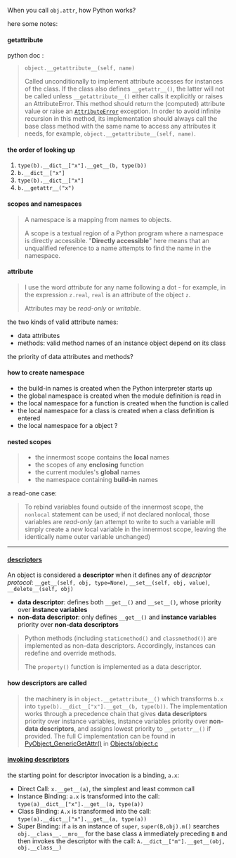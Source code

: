 When you call `obj.attr`, how Python works?

here some notes:

#### getattribute

python doc : 
> `object.__getattribute__(self, name)`
>
> Called unconditionally to implement attribute accesses for instances of the class. If the class also defines `__getattr__()`, the latter will not be called unless `__getattribute__()` either calls it explicitly or raises an AttributeError. This method should return the (computed) attribute value or raise an [`AttributeError`](https://docs.python.org/3/library/exceptions.html#AttributeError) exception. In order to avoid infinite recursion in this method, its implementation should always call the base class method with the same name to access any attributes it needs, for example, `object.__getattribute__(self, name)`.

#### the order of looking up

1. `type(b).__dict__["x"].__get__(b, type(b))`
2. `b.__dict__["x"]`
3. `type(b).__dict__["x"]`
4. `b.__getattr__("x")`

#### scopes and namespaces

> A namespace is a mapping from names to objects.
>
> A scope is a textual region of a Python program where a namespace is directly accessible. "**Directly accessible**" here means that an unqualified reference to a name attempts to find the name in the namespace.

#### attribute

> I use the word *attribute* for any name following a dot - for example, in the expression `z.real`, `real` is an attribute of the object `z`.
>
> Attributes may be *read-only* or *writable*.

the two kinds of valid attribute names:

- data attributes
- methods: valid method names of an instance object depend on its class

the priority of data attributes and methods?

#### how to create namespace

- the build-in names is created when the Python interpreter starts up
- the global namespace is created when the module definition is read in
- the local namespace for a function is created when the function is called
- the local namespace for a class is created when a class definition is entered
- the local namespace for a object ?

#### nested scopes

> - the innermost scope contains the **local** names
> - the scopes of any **enclosing** function
> - the current modules's **global** names
> - the namespace containing **build-in** names

a read-one case:

> To rebind variables found outside of the innermost scope, the `nonlocal` statement can be used; if not declared nonlocal, those variables are *read-only* (an attempt to write to such a variable will simply create a *new* local variable in the innermost scope, leaving the identically name outer variable unchanged)



---



#### [descriptors](https://docs.python.org/3/howto/descriptor.html)

An object is considered a **descriptor** when it defines any of *descriptor protocol*: `__get__(self, obj, type=None)`, `__set__(self, obj, value)`, `__delete__(self, obj)`

- **data descriptor**: defines both `__get__()` and `__set__()`, whose priority over **instance variables**
- **non-data descriptor**: only defines `__get__()` and **instance variables** priority over **non-data descriptors**

>  Python methods (including `staticmethod()` and `classmethod()`) are implemented as non-data descriptors. Accordingly, instances can redefine and override methods.
>
> The `property()` function is implemented as a data descriptor.



#### how descriptors are called

> the machinery is in `object.__getattribute__()` which transforms `b.x` into `type(b).__dict__["x"].__get__(b, type(b))`. The implementation works through a precedence chain that gives **data descriptors** priority over instance variables, instance variables priority over **non-data descriptors**, and assigns lowest priority to `__getattr__()` if provided. The full C implementation can be found in [PyObject_GenericGetAttr()](https://docs.python.org/3.5/c-api/object.html#c.PyObject_GenericGetAttr) in [Objects/object.c](https://hg.python.org/cpython/file/3.5/Objects/object.c)



#### [invoking descriptors](https://docs.python.org/3/reference/datamodel.html#implementing-descriptors)

the starting point for descriptor invocation is a binding, `a.x`:

- Direct Call: `x.__get__(a)`, the simplest and least common call
- Instance Binding: `a.x` is transformed into the call: `type(a)__dict__["x"].__get__(a, type(a))`
- Class Binding: `A.x` is transformed into the call: `type(a).__dict__["x"].__get__(a, type(a))`
- Super Binding: if `a` is an instance of `super`, `super(B,obj).m()`  searches `obj.__class__.__mro__` for the base class `A` immediately preceding `B` and then invokes the descriptor with the call: `A.__dict__["m"].__get__(obj, obj.__class__)`









